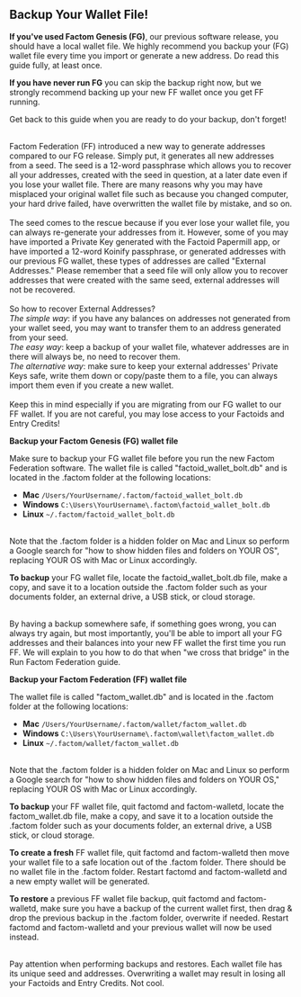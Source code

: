 ## Backup Your Wallet File!

**If you've used Factom Genesis (FG)**, our previous software release, you should have a local wallet file. We highly recommend you backup your (FG) wallet file every time you import or generate a new address. 
Do read this guide fully, at least once.

**If you have never run FG** you can skip the backup right now, but we strongly recommend backing up your new FF wallet once you get FF running. 

Get back to this guide when you are ready to do your backup, don't forget!

<aside class="warning"><br>
Factom Federation (FF) introduced a new way to generate addresses compared to our FG release. Simply put, it generates all new addresses from a seed. The seed is a 12-word passphrase which allows you to recover all your addresses, created with the seed in question, at a later date even if you lose your wallet file. There are many reasons why you may have misplaced your original wallet file such as because you changed computer, your hard drive failed, have overwritten the wallet file by mistake, and so on.<br>
<br> 
The seed comes to the rescue because if you ever lose your wallet file, you can always re-generate your addresses from it. However, some of you may have imported a Private Key generated with the Factoid Papermill app, or have imported a 12-word Koinify passphrase, or generated addresses with our previous FG wallet, these types of addresses are called "External Addresses." Please remember that a seed file will only allow you to recover addresses that were created with the same seed, external addresses will not be recovered.<br> 
<br>
So how to recover External Addresses?<br> 
<i>The simple way</i>: if you have any balances on addresses not generated from your wallet seed, you may want to transfer them to an address generated from your seed.<br> 
<i>The easy way</i>: keep a backup of your wallet file, whatever addresses are in there will always be, no need to recover them. 
<br> 
<i>The alternative way</i>: make sure to keep your external addresses' Private Keys safe, write them down or copy/paste them to a file, you can always import them even if you create a new wallet.<br>
<br>
Keep this in mind especially if you are migrating from our FG wallet to our FF wallet. If you are not careful, you may lose access to your Factoids and Entry Credits!
</aside>

**Backup your Factom Genesis (FG) wallet file**

Make sure to backup your FG wallet file before you run the new Factom Federation software. The wallet file is called "factoid_wallet_bolt.db" and is located in the .factom folder at the following locations:

* **Mac** `/Users/YourUsername/.factom/factoid_wallet_bolt.db`
* **Windows** `C:\Users\YourUsername\.factom\factoid_wallet_bolt.db`
* **Linux** `~/.factom/factoid_wallet_bolt.db`

<aside class="notice"><br>
Note that the .factom folder is a hidden folder on Mac and Linux so perform a Google search for "how to show hidden files and folders on YOUR OS", replacing YOUR OS with Mac or Linux accordingly.
</aside>

**To backup** your FG wallet file, locate the factoid_wallet_bolt.db file, make a copy, and save it to a location outside the .factom folder such as your documents folder, an external drive, a USB stick, or cloud storage.

<aside class="success"><br>
By having a backup somewhere safe, if something goes wrong, you can always try again, but most importantly, you'll be able to import all your FG addresses and their balances into your new FF wallet the first time you run FF.
We will explain to you how to do that when "we cross that bridge" in the Run Factom Federation guide.
</aside>

**Backup your Factom Federation (FF) wallet file**

The wallet file is called "factom_wallet.db" and is located in the .factom folder at the following locations:

* **Mac** `/Users/YourUsername/.factom/wallet/factom_wallet.db`
* **Windows** `C:\Users\YourUsername\.factom\wallet\factom_wallet.db`
* **Linux** `~/.factom/wallet/factom_wallet.db` 

<aside class="notice"><br>
Note that the .factom folder is a hidden folder on Mac and Linux so perform a Google search for "how to show hidden files and folders on YOUR OS," replacing YOUR OS with Mac or Linux accordingly.
</aside>

**To backup** your FF wallet file, quit factomd and factom-walletd, locate the factom_wallet.db file, make a copy, and save it to a location outside the .factom folder such as your documents folder, an external drive, a USB stick, or cloud storage.

**To create a fresh** FF wallet file, quit factomd and factom-walletd then move your wallet file to a safe location out of the .factom folder. There should be no wallet file in the .factom folder. Restart factomd and factom-walletd and a new empty wallet will be generated.

**To restore** a previous FF wallet file backup, quit factomd and factom-walletd, make sure you have a backup of the current wallet first, then drag & drop the previous backup in the .factom folder, overwrite if needed. Restart factomd and factom-walletd and your previous wallet will now be used instead.

<aside class="notice"><br>
Pay attention when performing backups and restores. Each wallet file has its unique seed and addresses. Overwriting a wallet may result in losing all your Factoids and Entry Credits. Not cool.
</aside>